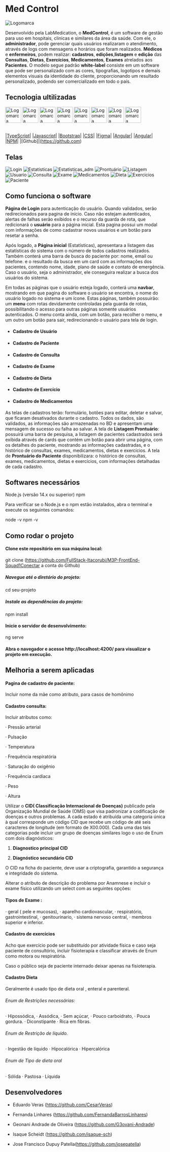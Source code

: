 # Med Control


 <img alt="Logomarca" src="./src/assets/logo_pequena.jpg">



Desenvolvido pela LabMedication, o **MedControl**, é um software de gestão para uso em hospitais, clinicas e similares da área da saúde.
Com ele, o **administrador**, pode gerenciar quais usuários realizaram o atendimento, através de logs com mensagens e horários que foram realizados.
**Médicos** e **enfermeiros**, podem realizar: **cadastros**, **edições**,**listagem** e **edição** das **Consultas**, **Dietas**, **Exercícios**, **Medicamentos**, **Exames** atrelados aos **Pacientes**.
O modelo segue padrão **white-label** consiste em um software que pode ser personalizado com as cores, tipografias, logotipos e demais elementos visuais da identidade do cliente, proporcionando um resultado personalizado, podendo ser comercializado em todo o país.


## Tecnologia ultilizadas

 <img alt="Logomarca" src="https://user-images.githubusercontent.com/25181517/183890598-19a0ac2d-e88a-4005-a8df-1ee36782fde1.png" width="50px">
<img alt="Logomarca" src="https://user-images.githubusercontent.com/25181517/117447155-6a868a00-af3d-11eb-9cfe-245df15c9f3f.png" width="50px">
<img alt="Logomarca" src="https://user-images.githubusercontent.com/25181517/183898054-b3d693d4-dafb-4808-a509-bab54cf5de34.png" width="50px">
<img alt="Logomarca" src="https://user-images.githubusercontent.com/25181517/183898674-75a4a1b1-f960-4ea9-abcb-637170a00a75.png" width="50px">
<img alt="Logomarca" src="https://user-images.githubusercontent.com/25181517/189715289-df3ee512-6eca-463f-a0f4-c10d94a06b2f.png" width="50px">
<img alt="Logomarca" src="https://user-images.githubusercontent.com/25181517/183890595-779a7e64-3f43-4634-bad2-eceef4e80268.png" width="50px">
<img alt="Logomarca" src="https://user-images.githubusercontent.com/25181517/121401671-49102800-c959-11eb-9f6f-74d49a5e1774.png" width="50px">
<img alt="Logomarca" src="https://user-images.githubusercontent.com/25181517/192108374-8da61ba1-99ec-41d7-80b8-fb2f7c0a4948.png" width="50px">


 ## 
 
|[TypeScript](https://www.typescriptlang.org/)|
|[Javascript](https://developer.mozilla.org/pt-BR/docs/Web/JavaScript)|
|[Bootstrap](https://getbootstrap.com/)|
|[CSS](https://developer.mozilla.org/pt-BR/docs/Web/CSS)|
|[Figma](https://www.figma.com/)|
|[Angular](https://angular.io/cli/generate#guard-command)|
|[Angular](https://angular.io/cli/generate#guard-command)|
|[NPM](https://www.npmjs.com/package/ngx-toastr)|
|[Github]|(https://github.com)

## Telas

<img alt="Login" src="./src/assets/pagina_login.jpg">
<img alt="Estatisticas" src="./src/assets/estatisticas.jpg">
<img alt="Estatisticas_adm" src="./src/assets/estatistica_adm.jpg">
<img alt="Prontuário" src="./src/assets/prontuarioPaciente.jpg">
<img alt="Listagem" src="./src/assets/listagem.jpg">
<img alt="Usuario" src="./src/assets/cadastro_usuario.jpg">
<img alt="Consulta" src="./src/assets/cadastro_consulta.jpg">
<img alt="Exame" src="./src/assets/cadastro_exame.jpg">
<img alt="Medicamentos" src="./src/assets/cadastro_medicamentos.jpg">
<img alt="Dieta" src="./src/assets/cadastro_dieta.jpg">
<img alt="Exercicios" src="./src/assets/cadastro_exercicios.jpg">
<img alt="Paciente" src="./src/assets/cadastro_paciente.jpg">








## Como funciona o software

**Página de Login** para autenticação do usuário. Quando validados, serão redirecionados 
para pagina de início. Caso não estejam autenticados, alertas de falhas serão exibidos e o recurso da guarda de rota, que redicionará o **usuário** para a página inicial. Esta pagina possui um modal com informações de como cadastrar novos usuários e um botão para resetar a senha.

Após logado, a **Página inicial** (Estatísticas), apresentara a listagem das estatísticas do sistema com o número de todos cadastros realizados. Também conterá uma barra de busca do paciente por: nome, email ou telefone. e o resultado da busca em um card com as informações dos pacientes, contendo nome, idade, plano de saúde e contato de emergência. Caso o usuário, seja o administrador, ele conseguira realizar a busca dos usuários do sistema.

Em todas as páginas que o usuário esteja logado, conterá uma **navbar**, mostrando em que pagina do software o usuário se encontra, o nome do usuário logado no sistema e um ícone.
Estas páginas, também possuirão: um **menu** com rotas devidamente controladas pela guarda de rotas, possibilitando o acesso para outras páginas somente usuários autenticados. O menu conta ainda, com um botão, para recolher o menu, e um outro um botão para sair, redirecionando o usuário para tela de login.

- #### Cadastro de Usuário
- #### Cadastro de Paciente
- #### Cadastro de Consulta
- #### Cadastro de Exame
- #### Cadastro de Dieta
- #### Cadastro de Exercício
- #### Cadastro de Medicamentos

As telas de cadastros terão: formulário, botões para editar, deletar e salvar, que ficaram desativados durante o cadastro. Todos os dados, são validados, as informações são armazenadas no BD e apresentam uma mensagem de sucesso ou falha ao salvar.
A tela de **Listagem Prontuário**: possuirá uma barra de pesquisa, a listagem de pacientes cadastrados será exibida através de cards que contém um botão para abrir uma página, com os detalhes do paciente, mostrando as informações cadastradas, e o histórico de consultas, exames, medicamentos, dietas e exercícios.
A tela de **Prontuário do Paciente** disponibilizara: o histórico de consultas, exames, medicamentos, dietas e exercícios, com informações detalhadas de cada cadastro.




## Softwares necessários

Node.js (versão 14.x ou superior) npm

Para verificar se o Node.js e o npm estão instalados, abra o terminal e execute os seguintes comandos:

node -v npm -v



## Como rodar o projeto

#### Clone este repositório em sua máquina local:

git clone 
 (https://github.com/FullStack-Itacorubi/M3P-FrontEnd-Squad1Conectar a conta do Github)
##### Navegue até o diretório do projeto:

cd seu-projeto

##### Instale as dependências do projeto:

npm install

#### Inicie o servidor de desenvolvimento:

ng serve

#### Abra o navegador e acesse http://localhost:4200/ para visualizar o projeto em execução.





## Melhoria a serem aplicadas

#### Pagina de cadastro de paciente:

Incluir nome da mãe como atributo, para casos de homônimo

#### Cadastro consulta:

Incluir atributos como:

· Pressão arterial

· Pulsação

· Temperatura

· Frequência respiratória

· Saturação do oxigênio

· Frequência cardíaca

· Peso

· Altura

Utilizar o **CID( Classificação Internacional de Doenças)**  publicado pela Organização Mundial de Saúde (OMS) que visa padronizar a codificação de doenças e outros problemas. A cada estado é atribuída uma categoria única à qual corresponde um código CID que recebe um código de até seis caracteres de longitude (em formato de X00.000).
Cada uma das tais categorias pode incluir um grupo de doenças similares logo o uso de Enum com dois diagnósticos:

1. **Diagnostico principal CID**

2. **Diagnóstico secundário CID**


O CID na ficha do paciente, deve usar a criptografia, garantido a segurança e integridade do sistema.

Alterar o atributo de descrição do problema por Anamnese e incluir o exame físico utilizando um select com as seguintes opções:

#### Tipos de Exame :

· geral ( pele e mucosas),
· aparelho cardiovascular,
· respiratório, gastrointestinal,
· genitourinario,
· sistema nervoso central,
· membros superior e inferior.

#### Cadastro de exercícios

Acho que exercício pode ser substituído por atividade física e caso seja paciente de consultório, incluir fisioterapia e classificar através de Enum como motora ou respiratória.

Caso o público seja de paciente internado deixar apenas na fisioterapia.

#### Cadastro Dieta

Geralmente é usado tipo de dieta oral , enteral e parenteral.

###### Enum de Restrições necessárias:

· Hipossódica,
· Assódica,
· Sem açúcar,
· Pouco carboidrato,
· Pouca gordura.
· Diconstipante
· Rica em fibras.

###### Enum de Restrição de líquido.

· Ingestão de líquido
· Hipocalórica
· Hipercalórica

###### Enum de Tipo de dieta oral

· Sólida
· Pastosa
· Líquida



## Desenvolvedores


- Eduardo Veras (https://github.com/CesarVeras)

- Fernanda Linhares (https://github.com/FernandaBarrosLinhares)

- Geonani Andrade de Oliveira (https://github.com/G3ovani-Andrade)

- Isaque Scheidt (https://github.com/isaque-sch)

- Jose Francisco Dupuy Patella(https://github.com/josepatella)
